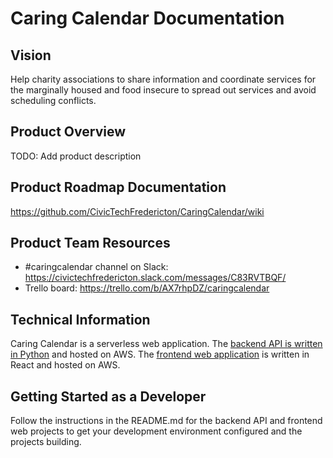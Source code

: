 # Caring Calendar Documentation

## Vision
Help charity associations to share information and coordinate services for the marginally housed and food insecure to spread out services and avoid scheduling conflicts.

## Product Overview
TODO: Add product description

## Product Roadmap Documentation
https://github.com/CivicTechFredericton/CaringCalendar/wiki

## Product Team Resources
- #caringcalendar channel on Slack: https://civictechfredericton.slack.com/messages/C83RVTBQF/
- Trello board: https://trello.com/b/AX7rhpDZ/caringcalendar

## Technical Information
Caring Calendar is a serverless web application. The [backend API is written in Python](https://github.com/CivicTechFredericton/caring-fredericton-api) and hosted on AWS. The [frontend web application](https://github.com/CivicTechFredericton/caring-fredericton-ui) is written in React and hosted on AWS. 

## Getting Started as a Developer
Follow the instructions in the README.md for the backend API and frontend web projects to get your development environment configured and the projects building.

